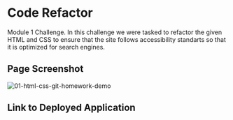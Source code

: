 # Code Refactor
Module 1 Challenge. In this challenge we were tasked to refactor the given HTML and CSS to ensure that the site follows accessibility standarts so that it is optimized for search engines.

## Page Screenshot
![01-html-css-git-homework-demo](https://user-images.githubusercontent.com/104178313/166923138-0ba429d6-2559-4c26-a3c8-c4c28317e678.png)

## Link to Deployed Application
